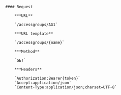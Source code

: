     #### Request

        ***URL**

        `/accessgroups/AG1`

        ***URL template**

        `/accessgroups/{name}`

        ***Method**

        `GET`

        ***Headers**

        `Authorization:Bearer{token}`
        `Accept:application/json`
        `Content-Type:application/json;charset=UTF-8`
